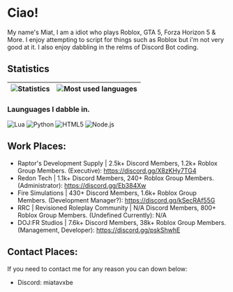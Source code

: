 # Ciao!

My name's Miat, I am a idiot who plays Roblox, GTA 5, Forza Horizon 5 & More. I enjoy attempting to script for things such as Roblox but i'm not very good at it. I also enjoy dabbling in the relms of Discord Bot coding.

## Statistics

| ![Statistics](https://github-readme-stats.vercel.app/api?username=miatya&count_private=true&theme=blue-green) | ![Most used languages](https://github-readme-stats.vercel.app/api/top-langs/?username=miatya&theme=blue-green) |
| - | - |

### Launguages I dabble in.
![Lua](https://img.shields.io/badge/Lua-000080?logo=Lua&logoColor=white&style=for-the-badge)
![Python](https://img.shields.io/badge/Python-3776AB?logo=Python&logoColor=white&style=for-the-badge)
![HTML5](https://img.shields.io/badge/HTML5-e44d26?logo=html5%2B%2B&logoColor=white&style=for-the-badge)
![Node.js](https://img.shields.io/badge/Node.js-339933?logo=Node.js&logoColor=white&style=for-the-badge)

## Work Places:
- Raptor's Development Supply | 2.5k+ Discord Members, 1.2k+ Roblox Group Members. (Executive): https://discord.gg/X8zKHy7TG4
- Redon Tech | 1.1k+ Discord Members, 240+ Roblox Group Members. (Administrator): https://discord.gg/Eb384Xw
- Fire Simulations | 430+ Discord Members, 1.6k+ Roblox Group Members. (Development Manager?): https://discord.gg/kSecRAf55G
- RRC | Revisioned Roleplay Community | N/A Discord Members, 800+ Roblox Group Members.  (Undefined Currently): N/A
- DOJ:FR Studios | 7.6k+ Discord Members, 38k+ Roblox Group Members. (Management, Developer): https://discord.gg/pskShwhE

## Contact Places:

If you need to contact me for any reason you can down below:
- Discord: miatavxbe
